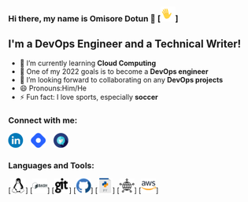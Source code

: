 ### Hi there, my name is **Omisore Dotun** 👋 [<img src="Images/wavinghand.gif" alt="image" style="width:30px;"/>]


## I'm a DevOps Engineer and a Technical Writer!
- 🌱 I’m currently learning **Cloud Computing**
- 🥅 One of my 2022 goals is to become a **DevOps engineer**
- 👯 I’m looking forward to collaborating on any **DevOps projects**
- 😄 Pronouns:Him/He 
- ⚡ Fun fact: I love sports, especially **soccer**

### Connect with me:
[<img src="Images/linkedin-svgrepo-com.svg" alt="image" style="width:30px;"/>](https://www.linkedin.com/in/omisore-dotun/)
&nbsp;&nbsp;
[<img src="Images/hashnode-icon-svgrepo-com.svg" alt="image" style="width:30px;"/>](https://learntodevops.hashnode.dev/)
&nbsp;&nbsp;
[<img src="Images/twitter-svgrepo-com.svg" alt="image" style="width:30px;"/>](https://twitter.com/Learn2devops)

### Languages and Tools:
[<img src="Images/linux-svgrepo-com.svg" alt="image" style="width:30px;"/>]
[<img src="Images/bash-svgrepo-com.svg" alt="image" style="width:30px;"/>]
[<img src="Images/git-logo-svgrepo-com.svg" alt="image" style="width:30px;"/>]
[<img src="Images/github-svgrepo-com.svg" alt="image" style="width:30px;"/>]
[<img src="Images/py-svgrepo-com.svg" alt="image" style="width:30px;"/>]
[<img src="Images/networking-svgrepo-com.svg" alt="image" style="width:30px;"/>]
[<img src="Images/aws-svgrepo-com.svg" alt="image" style="width:30px;"/>]
